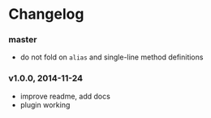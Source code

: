 # Changelog

### master
- do not fold on `alias` and single-line method definitions

### v1.0.0, 2014-11-24
- improve readme, add docs
- plugin working
